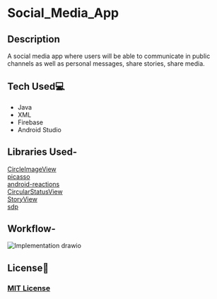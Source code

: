 # Social_Media_App

## Description

A social media app where users will be able to communicate in public channels as well as personal messages, share stories, share media.

## Tech Used💻
- Java
- XML
- Firebase
- Android Studio

## Libraries Used-

[CircleImageView](https://github.com/hdodenhof/CircleImageView)  
[picasso](https://github.com/square/picasso)  
[android-reactions](https://github.com/pgreze/android-reactions)  
[CircularStatusView](https://github.com/3llomi/CircularStatusView)  
[StoryView](https://github.com/OMARIHAMZA/StoryView)  
[sdp](https://github.com/intuit/sdp)



## Workflow-

![Implementation drawio](https://user-images.githubusercontent.com/78664749/144966504-f289a55a-9885-4423-838f-7d0b1454fd1f.png)


## License📝

### [MIT License](https://github.com/MukulKolpe/Social_Media_App/blob/main/LICENSE)
